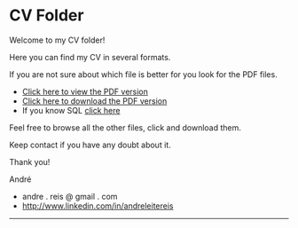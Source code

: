 CV Folder
=========

Welcome to my CV folder!

Here you can find my CV in several formats.

If you are not sure about which file is better for you look for the PDF files.

  * [Click here to view the PDF version](https://github.com/reis/cv/blob/master/AndreReis_EN.pdf)
  * [Click here to download the PDF version](https://github.com/reis/cv/raw/master/AndreReis_EN.pdf)
  * If you know SQL [click here](https://github.com/reis/cv/blob/master/AndreReis_EN.sql)

Feel free to browse all the other files, click and download them.

Keep contact if you have any doubt about it.

Thank you!

André

 * andre . reis @ gmail . com
 * http://www.linkedin.com/in/andreleitereis

----

